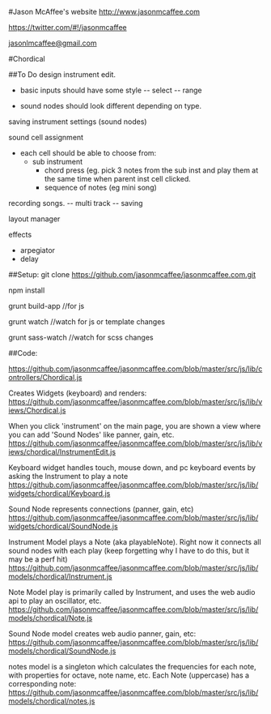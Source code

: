 #Jason McAffee's website
http://www.jasonmcaffee.com

https://twitter.com/#!/jasonmcaffee

jasonlmcaffee@gmail.com

#Chordical


##To Do
design instrument edit.
- basic inputs should have some style
-- select
-- range

- sound nodes should look different depending on type.

saving instrument settings (sound nodes)

sound cell assignment
- each cell should be able to choose from:
  - sub instrument
    - chord press (eg. pick 3 notes from the sub inst and play them at the same time when parent inst cell clicked.
    - sequence of notes (eg mini song)

recording songs.
-- multi track
-- saving

layout manager

effects
- arpegiator
- delay


##Setup:
git clone https://github.com/jasonmcaffee/jasonmcaffee.com.git

npm install

grunt build-app    //for js

grunt watch //watch for js or template changes

grunt sass-watch //watch for scss changes

##Code:

https://github.com/jasonmcaffee/jasonmcaffee.com/blob/master/src/js/lib/controllers/Chordical.js

Creates Widgets (keyboard) and renders:
https://github.com/jasonmcaffee/jasonmcaffee.com/blob/master/src/js/lib/views/Chordical.js

When you click 'instrument' on the main page, you are shown a view where you can add 'Sound Nodes' like panner, gain, etc.
https://github.com/jasonmcaffee/jasonmcaffee.com/blob/master/src/js/lib/views/chordical/InstrumentEdit.js

Keyboard widget handles touch, mouse down, and pc keyboard events by asking the Instrument to play a note
https://github.com/jasonmcaffee/jasonmcaffee.com/blob/master/src/js/lib/widgets/chordical/Keyboard.js

Sound Node represents connections (panner, gain, etc)
https://github.com/jasonmcaffee/jasonmcaffee.com/blob/master/src/js/lib/widgets/chordical/SoundNode.js

Instrument Model plays a Note (aka playableNote). Right now it connects all sound nodes with each play (keep forgetting why I have to do this, but it may be a perf hit)
https://github.com/jasonmcaffee/jasonmcaffee.com/blob/master/src/js/lib/models/chordical/Instrument.js

Note Model play is primarily called by Instrument, and uses the web audio api to play an oscillator, etc.
https://github.com/jasonmcaffee/jasonmcaffee.com/blob/master/src/js/lib/models/chordical/Note.js

Sound Node model creates web audio panner, gain, etc:
https://github.com/jasonmcaffee/jasonmcaffee.com/blob/master/src/js/lib/models/chordical/SoundNode.js

notes model is a singleton which calculates the frequencies for each note, with properties for octave, note name, etc.
Each Note (uppercase) has a corresponding note:
https://github.com/jasonmcaffee/jasonmcaffee.com/blob/master/src/js/lib/models/chordical/notes.js



